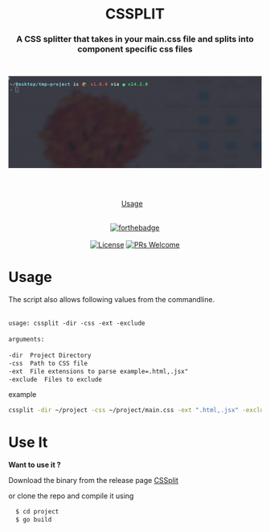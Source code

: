 <h1 align="center">CSSPLIT</h1>
<h3 align="center">A CSS splitter that takes in your main.css file and splits into component specific css files</h3>

<div align="center" style="padding-top: 2em !important; padding-bottom: 2em; !important">
    <img src=".assets/cssplit.gif"/>
</div>

<div align="center">
<br/>

<a href="#usage">Usage</a>&nbsp;&nbsp;&nbsp;
<br/><br/>

[![forthebadge](https://forthebadge.com/images/badges/made-with-go.svg)](https://golang.org)<br/><br/>
[![License](https://img.shields.io/badge/License-MIT-pink.svg?style=for-the-badge)](LICENSE) [![PRs Welcome](https://img.shields.io/badge/PRs-welcome-purple.svg?style=for-the-badge)](http://makeapullrequest.com)

</div>

# Usage

The script also allows following values from the commandline.

```console

usage: cssplit -dir -css -ext -exclude

arguments:

-dir  Project Directory
-css  Path to CSS file
-ext  File extensions to parse example=.html,.jsx"
-exclude  Files to exclude

```

example

```bash
cssplit -dir ~/project -css ~/project/main.css -ext ".html,.jsx" -exclude "utils,lib"

```

# Use It

**Want to use it ?**

Download the binary from the release page
[CSSplit](https://github.com/royalbhati/CSSplit/releases/tag/v1.0)

or clone the repo and compile it using

```console
  $ cd project
  $ go build
```
